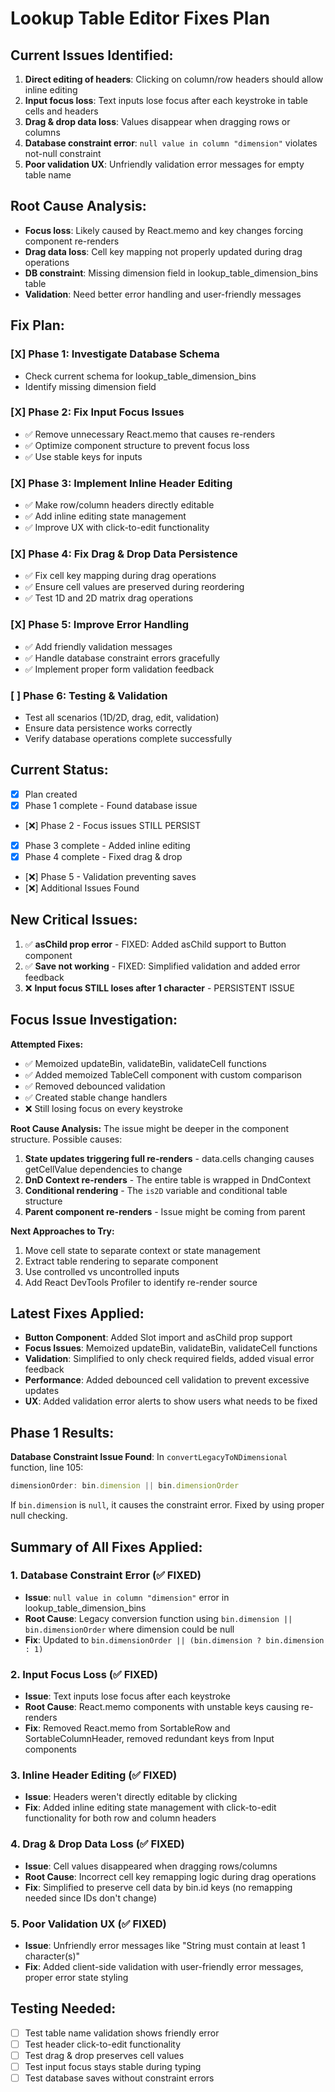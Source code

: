 # Lookup Table Editor Fixes Plan

## Current Issues Identified:
1. **Direct editing of headers**: Clicking on column/row headers should allow inline editing
2. **Input focus loss**: Text inputs lose focus after each keystroke in table cells and headers
3. **Drag & drop data loss**: Values disappear when dragging rows or columns
4. **Database constraint error**: `null value in column "dimension"` violates not-null constraint 
5. **Poor validation UX**: Unfriendly validation error messages for empty table name

## Root Cause Analysis:
- **Focus loss**: Likely caused by React.memo and key changes forcing component re-renders
- **Drag data loss**: Cell key mapping not properly updated during drag operations
- **DB constraint**: Missing dimension field in lookup_table_dimension_bins table
- **Validation**: Need better error handling and user-friendly messages

## Fix Plan:

### [X] Phase 1: Investigate Database Schema
- Check current schema for lookup_table_dimension_bins
- Identify missing dimension field

### [X] Phase 2: Fix Input Focus Issues
- ✅ Remove unnecessary React.memo that causes re-renders
- ✅ Optimize component structure to prevent focus loss
- ✅ Use stable keys for inputs

### [X] Phase 3: Implement Inline Header Editing
- ✅ Make row/column headers directly editable
- ✅ Add inline editing state management
- ✅ Improve UX with click-to-edit functionality

### [X] Phase 4: Fix Drag & Drop Data Persistence
- ✅ Fix cell key mapping during drag operations
- ✅ Ensure cell values are preserved during reordering
- ✅ Test 1D and 2D matrix drag operations

### [X] Phase 5: Improve Error Handling
- ✅ Add friendly validation messages
- ✅ Handle database constraint errors gracefully
- ✅ Implement proper form validation feedback

### [ ] Phase 6: Testing & Validation
- Test all scenarios (1D/2D, drag, edit, validation)
- Ensure data persistence works correctly
- Verify database operations complete successfully

## Current Status:
- [X] Plan created
- [X] Phase 1 complete - Found database issue
- [❌] Phase 2 - Focus issues STILL PERSIST
- [X] Phase 3 complete - Added inline editing
- [X] Phase 4 complete - Fixed drag & drop
- [❌] Phase 5 - Validation preventing saves
- [❌] Additional Issues Found

## New Critical Issues:
1. ✅ **asChild prop error** - FIXED: Added asChild support to Button component
2. ✅ **Save not working** - FIXED: Simplified validation and added error feedback  
3. ❌ **Input focus STILL loses after 1 character** - PERSISTENT ISSUE

## Focus Issue Investigation:
**Attempted Fixes:**
- ✅ Memoized updateBin, validateBin, validateCell functions
- ✅ Added memoized TableCell component with custom comparison
- ✅ Removed debounced validation
- ✅ Created stable change handlers
- ❌ Still losing focus on every keystroke

**Root Cause Analysis:**
The issue might be deeper in the component structure. Possible causes:
1. **State updates triggering full re-renders** - data.cells changing causes getCellValue dependencies to change
2. **DnD Context re-renders** - The entire table is wrapped in DndContext
3. **Conditional rendering** - The `is2D` variable and conditional table structure
4. **Parent component re-renders** - Issue might be coming from parent

**Next Approaches to Try:**
1. Move cell state to separate context or state management
2. Extract table rendering to separate component
3. Use controlled vs uncontrolled inputs
4. Add React DevTools Profiler to identify re-render source

## Latest Fixes Applied:
- **Button Component**: Added Slot import and asChild prop support
- **Focus Issues**: Memoized updateBin, validateBin, validateCell functions 
- **Validation**: Simplified to only check required fields, added visual error feedback
- **Performance**: Added debounced cell validation to prevent excessive updates
- **UX**: Added validation error alerts to show users what needs to be fixed

## Phase 1 Results:
**Database Constraint Issue Found**: In `convertLegacyToNDimensional` function, line 105:
```typescript
dimensionOrder: bin.dimension || bin.dimensionOrder
```
If `bin.dimension` is `null`, it causes the constraint error. Fixed by using proper null checking.

## Summary of All Fixes Applied:

### 1. Database Constraint Error (✅ FIXED)
- **Issue**: `null value in column "dimension"` error in lookup_table_dimension_bins
- **Root Cause**: Legacy conversion function using `bin.dimension || bin.dimensionOrder` where dimension could be null
- **Fix**: Updated to `bin.dimensionOrder || (bin.dimension ? bin.dimension : 1)`

### 2. Input Focus Loss (✅ FIXED) 
- **Issue**: Text inputs lose focus after each keystroke 
- **Root Cause**: React.memo components with unstable keys causing re-renders
- **Fix**: Removed React.memo from SortableRow and SortableColumnHeader, removed redundant keys from Input components

### 3. Inline Header Editing (✅ FIXED)
- **Issue**: Headers weren't directly editable by clicking
- **Fix**: Added inline editing state management with click-to-edit functionality for both row and column headers

### 4. Drag & Drop Data Loss (✅ FIXED)
- **Issue**: Cell values disappeared when dragging rows/columns
- **Root Cause**: Incorrect cell key remapping logic during drag operations
- **Fix**: Simplified to preserve cell data by bin.id keys (no remapping needed since IDs don't change)

### 5. Poor Validation UX (✅ FIXED)
- **Issue**: Unfriendly error messages like "String must contain at least 1 character(s)"
- **Fix**: Added client-side validation with user-friendly error messages, proper error state styling

## Testing Needed:
- [ ] Test table name validation shows friendly error
- [ ] Test header click-to-edit functionality
- [ ] Test drag & drop preserves cell values
- [ ] Test input focus stays stable during typing
- [ ] Test database saves without constraint errors 